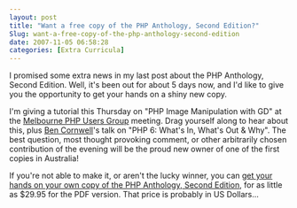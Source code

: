 ```yaml
---
layout: post
title: "Want a free copy of the PHP Anthology, Second Edition?"
Slug: want-a-free-copy-of-the-php-anthology-second-edition
date: 2007-11-05 06:58:28
categories: [Extra Curricula]
---
```

I promised some extra news in my last post about the PHP Anthology, Second Edition. Well, it's been out for about 5 days now, and I'd like to give you the opportunity to get your hands on a shiny new copy.

I'm giving a tutorial this Thursday on "PHP Image Manipulation with GD" at the [Melbourne PHP Users Group](http://phpmelb.org/) meeting. Drag yourself along to hear about this, plus [Ben Cornwell](http://bencornwell.com/)'s talk on "PHP 6: What's In, What's Out & Why". The best question, most thought provoking comment, or other arbitrarily chosen contribution of the evening will be the proud new owner of one of the first copies in Australia!

If you're not able to make it, or aren't the lucky winner, you can [get your hands on your own copy of the PHP Anthology, Second Edition](http://www.sitepoint.com/books/phpant2/ "SitePoint's PHP Anthology, Second Edition"), for as little as $29.95 for the PDF version. That price is probably in US Dollars...
